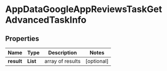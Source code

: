 # AppDataGoogleAppReviewsTaskGetAdvancedTaskInfo


## Properties

| Name | Type | Description | Notes |
|------------ | ------------- | ------------- | -------------|
**result** | **List<AppDataGoogleAppReviewsTaskGetAdvancedResultInfo>** | array of results |[optional]|